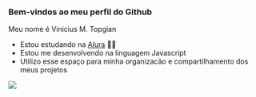 ### Bem-vindos ao meu perfil do Github

Meu nome é Vinicius M. Topgian 

- Estou estudando na [Alura](https://www.alura.com.br/) 🧑‍🎓
- Estou me desenvolvendo na linguagem Javascript
- Utilizo esse espaço para minha organizacão e compartilhamento dos meus projetos

![](https://media1.tenor.com/m/FkELNdTE-l8AAAAd/frieren-sip-frieren.gif)

